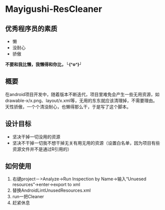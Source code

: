 # Mayigushi-ResCleaner

## 优秀程序员的素质

- 懒
- 没耐心
- 骄傲

__不要和我比懒，我懒得和你比，└(^o^)┘__

## 概要

在android项目开发中，随着版本不断迭代，项目里难免会产生一些无用资源，如drawable-x/x.png、layout/x.xml等，无用的东东就应该清理掉，不需要理由。天性骄傲，一个个清没耐心，也懒得那么干，于是写了这个脚本。

## 设计目标

- 坚决干掉一切没用的资源
- 坚决不干掉一切我不想干掉无关有用无用的资源（设置白名单，因为项目有些资源文件并不是通过R引用的）

## 如何使用

1. 右键project－>Analyze->Run Inspection by Name->输入“Unuesed resources”->enter->export to xml
2. 替换AndroidLintUnusedResources.xml
3. run一把Cleaner
4. 赶紧休息

